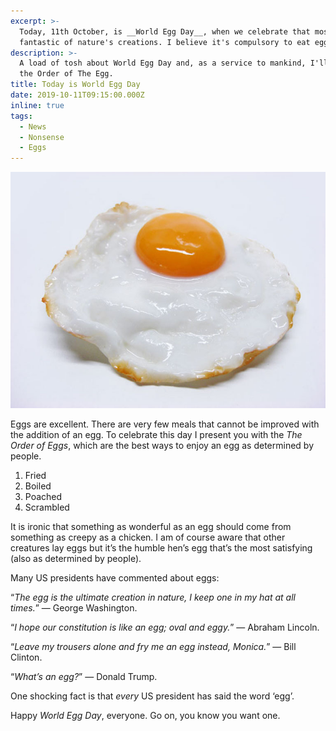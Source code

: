 ```yaml
---
excerpt: >-
  Today, 11th October, is __World Egg Day__, when we celebrate that most
  fantastic of nature's creations. I believe it's compulsory to eat eggs today.
description: >-
  A load of tosh about World Egg Day and, as a service to mankind, I'll tell you
  the Order of The Egg.
title: Today is World Egg Day
date: 2019-10-11T09:15:00.000Z
inline: true
tags:
  - News
  - Nonsense
  - Eggs
---
```

![A fried egg.](/assets/images/posts/2019/10/2019-10-11-fried-egg.jpg "class=s33 right|@itemprop=image")

Eggs are excellent. There are very few meals that cannot be improved with the addition of an egg. To celebrate this day I present you with the _The Order of Eggs_, which are the best ways to enjoy an egg as determined by people.

1. Fried
2. Boiled
3. Poached
4. Scrambled

It is ironic that something as wonderful as an egg should come from something as creepy as a chicken. I am of course aware that other creatures lay eggs but it’s the humble hen’s egg that’s the most satisfying (also as determined by people).

Many US presidents have commented about eggs:

“_The egg is the ultimate creation in nature, I keep one in my hat at all times._” — George Washington.

“_I hope our constitution is like an egg; oval and eggy._” — Abraham Lincoln.

“_Leave my trousers alone and fry me an egg instead, Monica._” — Bill Clinton.

“_What’s an egg?_” — Donald Trump. 

One shocking fact is that _every_ US president has said the word ‘egg’.

Happy _World Egg Day_, everyone. Go on, you know you want one.

